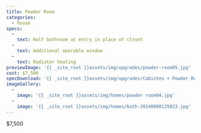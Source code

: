 ```yaml
---
title: Powder Room
categories:
  - house
specs:
  - 
    text: Half bathroom at entry in place of closet
  - 
    text: Additional operable window
  - 
    text: Radiator heating
previewImage: '{{ _site_root }}assets/img/upgrades/powder-room05.jpg'
cost: $7,500
specDownload: '{{ _site_root }}assets/img/upgrades/Cabintes + Powder Room-20140724000111.pdf'
imageGallery:
  - 
    image: '{{ _site_root }}assets/img/homes/powder room04.jpg'
  - 
    image: '{{ _site_root }}assets/img/homes/bath-20140808135823.jpg'
---
```

<p>$7,500</p>